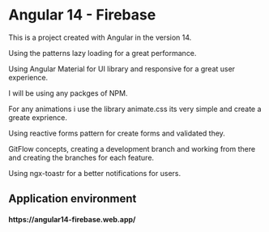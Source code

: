 <h1> Angular 14 - Firebase</h1>
<p>This is a project created with Angular in the version 14. </p>
<p>Using the patterns lazy loading for a great performance. </p>
<p>Using Angular Material for UI library and responsive for a great user experience. </p>
<p>I will be using any packges of NPM. </p>
<p>For any animations i use the library animate.css its very simple and create a greate exprience.</p>
<p>Using reactive forms pattern for create forms and validated they.</p>
<p>GitFlow concepts, creating a development branch and working from there and creating the branches for each feature. </p>
<p>Using ngx-toastr for a better notifications for users.</p>

<h2> Application environment </h2>
<h4> https://angular14-firebase.web.app/ <h4>
